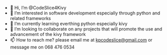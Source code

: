 - 👋 Hi, I’m @CodeSlice4Kivy
- 👀 I’m interested in software development especially through python and related frameworks
- 🌱 I’m currently learning everthing python especially kivy
- 💞️ I’m looking to collaborate on any projects that will promote the use and advancement of the kivy framework
- 📫 How to reach me? please email me at kpcodeslice@gmail.com or message me on 068 476 0534

<!---
CodeSlice4Kivy/CodeSlice4Kivy is a ✨ special ✨ repository because its `README.md` (this file) appears on your GitHub profile.
You can click the Preview link to take a look at your changes.
--->
